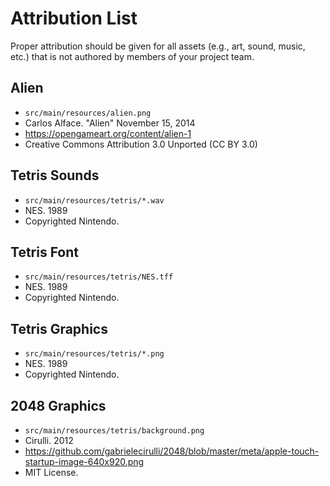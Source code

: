 # Attribution List

Proper attribution should be given for all assets (e.g., art, sound, music, etc.) that is not
authored by members of your project team.

## Alien
* `src/main/resources/alien.png`
* Carlos Alface. "Alien" November 15, 2014
* https://opengameart.org/content/alien-1
* Creative Commons Attribution 3.0 Unported (CC BY 3.0)

## Tetris Sounds
* `src/main/resources/tetris/*.wav`
* NES. 1989
* Copyrighted Nintendo.

## Tetris Font
* `src/main/resources/tetris/NES.tff`
* NES. 1989
* Copyrighted Nintendo.

## Tetris Graphics
* `src/main/resources/tetris/*.png`
* NES. 1989
* Copyrighted Nintendo.

## 2048 Graphics
* `src/main/resources/tetris/background.png`
* Cirulli. 2012
* https://github.com/gabrielecirulli/2048/blob/master/meta/apple-touch-startup-image-640x920.png
* MIT License.